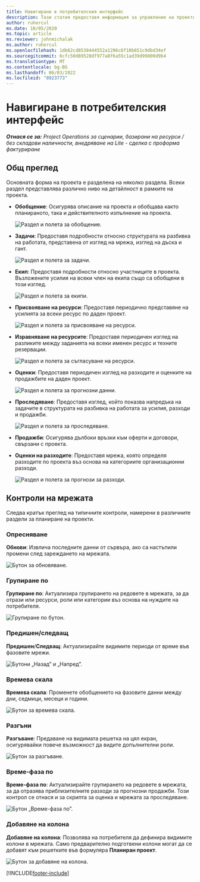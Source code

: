 ```yaml
---
title: Навигиране в потребителския интерфейс
description: Тази статия предоставя информация за управление на проекти в Dynamics 365 Project operations.
author: ruhercul
ms.date: 10/05/2020
ms.topic: article
ms.reviewer: johnmichalak
ms.author: ruhercul
ms.openlocfilehash: 1db62cd8538444552a1296c6f10b651c9dbd34ef
ms.sourcegitcommit: 6cfc50d89528df977a8f6a55c1ad39d99800d9b4
ms.translationtype: MT
ms.contentlocale: bg-BG
ms.lasthandoff: 06/03/2022
ms.locfileid: "8923773"
---
```

# <a name="navigating-the-user-interface"></a>Навигиране в потребителския интерфейс

_**Отнася се за:** Project Operations за сценарии, базирани на ресурси / без складови наличности, внедряване на Lite - сделка с проформа фактуриране_

## <a name="overview"></a>Общ преглед

Основната форма на проекта е разделена на няколко раздела. Всеки раздел представлява различно ниво на детайлност в рамките на проекта.

- **Обобщение**: Осигурява описание на проекта и обобщава както планираното, така и действителното изпълнение на проекта.

    ![Раздел и полета за обобщение.](media/navigation7.png)

- **Задачи**: Предоставя подробности относно структурата на разбивка на работата, представена от изглед на мрежа, изглед на дъска и гант.

    ![Раздел и полета за задачи.](media/navigation8.png)

- **Екип**: Предоставя подробности относно участниците в проекта. Възложените усилия на всеки член на екипа също са обобщени в този изглед.

    ![Раздел и полета за екипи.](media/navigation9.png)

- **Присвояване на ресурси**: Предоставя периодично представяне на усилията за всеки ресурс по даден проект.

    ![Раздел и полета за присвояване на ресурси.](media/navigation10.png)

- **Изравняване на ресурсите**: Предоставя периодичен изглед на разликите между заданията на всеки именен ресурс и техните резервации.

    ![Раздел и полета за съгласуване на ресурси.](media/navigation11.png)

- **Оценки**: Предоставя периодичен изглед на разходите и оценките на продажбите на даден проект.

    ![Раздел и полета за прогнозни данни.](media/navigation12.png)

- **Проследяване**: Предоставя изглед, който показва напредъка на задачите в структурата на разбивка на работата за усилия, разходи и продажби.

    ![Раздел и полета за проследяване.](media/navigation13.png)

- **Продажби**: Осигурява дълбоки връзки към оферти и договори, свързани с проекта.

- **Оценки на разходите**: Предоставя мрежа, която определя разходите по проекта въз основа на категориите организационни разходи.

    ![Раздел и полета за прогнози за разходи.](media/navigation14.png)

## <a name="grid-controls"></a>Контроли на мрежата

Следва кратък преглед на типичните контроли, намерени в различните раздели за планиране на проекти.

### <a name="refresh"></a>Опресняване

**Обнови**: Извлича последните данни от сървъра, ако са настъпили промени след зареждането на мрежата.

![Бутон за обновяване.](media/navigation7.png)

### <a name="group-by"></a>Групиране по

**Групиране по**: Актуализира групирането на редовете в мрежата, за да отрази или ресурси, роли или категории въз основа на нуждите на потребителя.

![Групиране по бутон.](media/navigation6.png)

### <a name="previousnext"></a>Предишен/следващ

**Предишен**/**Следващ**: Актуализирайте видимите периоди от време във фазовите мрежи.

![Бутони „Назад” и „Напред”.](media/navigation2.png)

### <a name="timescale"></a>Времева скала

**Времева скала**: Променете обобщението на фазовите данни между дни, седмици, месеци и години.

![Бутон за времева скала.](media/navigation3.png)

### <a name="expand"></a>Разгъни

**Разгъване**: Предаване на видимата решетка на цял екран, осигурявайки повече възможност да видите допълнителни роли.

![Бутон за разгъване.](media/navigation4.png)

### <a name="time-phase-by"></a>Време-фаза по

**Време-фаза по**: Актуализирайте групирането на редовете в мрежата, за да отразява приблизителните разходи за прогнозни продажби. Този контрол се отнася и за скрипта за оценка и мрежата за проследяване.

![Бутон „Време-фаза по”.](media/navigation0.png)

### <a name="add-column"></a>Добавяне на колона

**Добавяне на колона**: Позволява на потребителя да дефинира видимите колони в мрежата. Само предварително подготвени колони могат да се добавят към решетките във формуляра **Планиран проект**.

![Бутон за добавяне на колона.](media/navigation5.png)


[!INCLUDE[footer-include](../includes/footer-banner.md)]